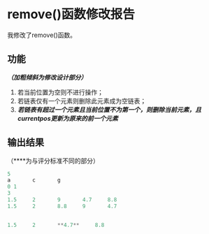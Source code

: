 # remove()函数修改报告
我修改了remove()函数。
## 功能
**_（加粗倾斜为修改设计部分）_**
1. 若当前位置为空则不进行操作；
2. 若链表仅有一个元素则删除此元素成为空链表；
3. **_若链表有超过一个元素且当前位置不为第一个，则删除当前元素，且currentpos更新为原来的前一个元素_**

## 输出结果
（****为与评分标准不同的部分）
```c++
5
a       c       g
0 1
3
1.5     2       9       4.7     8.8
1.5     2       8.8     9       4.7


1.5     2       **4.7**     8.8
